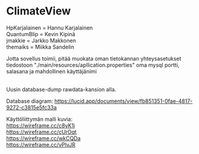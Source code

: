 # ClimateView

HpKarjalainen = Hannu Karjalainen <br/>
QuantumBlip = Kevin Kipinä<br/>
jmakkie = Jarkko Makkonen<br/>
themaiks = Miikka Sandelin

Jotta sovellus toimii,  pitää muokata oman tietokannan yhteysasetukset tiedostoon "./main/resources/apllication.properties" oma mysql portti, salasana ja mahdollinen käyttäjänimi<br/><br/>

Uusin database-dump rawdata-kansion alla.

Database diagram: https://lucid.app/documents/view/fb851351-0fae-4817-9272-c3815e5fc33a

Käyttöliittymän malli kuvia:<br/>
https://wireframe.cc/c8yK1i <br/>
https://wireframe.cc/cUrOqt <br/>
https://wireframe.cc/wkCQDa <br/>
https://wireframe.cc/vPlvJR <br/>
